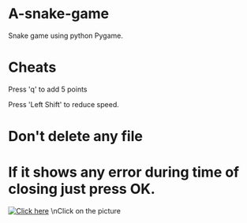 # A-snake-game


Snake game using python Pygame.

# Cheats

Press 'q' to add 5 points

Press 'Left Shift' to reduce speed.

# Don't delete any file

# If it shows any error during time of closing just press OK.
[![Click here](http://img.youtube.com/vi/8xQwwmN5tvs/0.jpg)](http://www.youtube.com/watch?v=8xQwwmN5tvs "Snake")
\nClick on the picture
